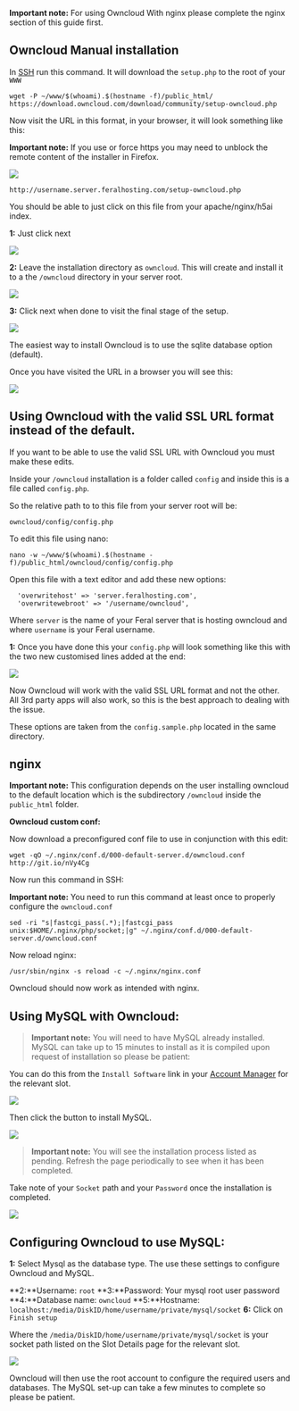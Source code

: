 
**Important note:** For using Owncloud With nginx please complete the nginx section of this guide first.

Owncloud Manual installation
---

In [SSH](https://www.feralhosting.com/faq/view?question=12) run this command. It will download the `setup.php` to the root of your `WWW`

~~~
wget -P ~/www/$(whoami).$(hostname -f)/public_html/ https://download.owncloud.com/download/community/setup-owncloud.php
~~~

Now visit the URL in this format, in your browser, it will look something like this:

 **Important note:** If you use or force https you may need to unblock the remote content of the installer in Firefox.

![](https://raw.githubusercontent.com/feralhosting/feralfilehosting/master/Feral%20Wiki/HTTP/Owncloud%20-%20Basic%20setup/https.png)

~~~
http://username.server.feralhosting.com/setup-owncloud.php
~~~

You should be able to just click on this file from your apache/nginx/h5ai index.

**1:** Just click next

![](https://raw.github.com/feralhosting/feralfilehosting/master/Feral%20Wiki/HTTP/Owncloud%20-%20Basic%20setup/web-install-1.png)

**2:** Leave the installation directory as `owncloud`. This will create and install it to a the `/owncloud` directory in your server root.

![](https://raw.github.com/feralhosting/feralfilehosting/master/Feral%20Wiki/HTTP/Owncloud%20-%20Basic%20setup/web-install-2.png)

**3:** Click next when done to visit the final stage of the setup.

![](https://raw.github.com/feralhosting/feralfilehosting/master/Feral%20Wiki/HTTP/Owncloud%20-%20Basic%20setup/web-install-3.png)

The easiest way to install Owncloud is to use the sqlite database option (default). 

Once you have visited the URL in a browser you will see this:

![](https://raw.github.com/feralhosting/feralfilehosting/master/Feral%20Wiki/HTTP/Owncloud%20-%20Basic%20setup/1.png)

Using Owncloud with the valid SSL URL format instead of the default.
---

If you want to be able to use the valid SSL URL with Owncloud you must make these edits.

Inside your `/owncloud` installation is a folder called `config` and inside this is a file called `config.php`.

So the relative path to to this file from your server root will be:

~~~
owncloud/config/config.php
~~~

To edit this file using nano:

~~~
nano -w ~/www/$(whoami).$(hostname -f)/public_html/owncloud/config/config.php
~~~

Open this file with a text editor and add these new options:

~~~
  'overwritehost' => 'server.feralhosting.com',
  'overwritewebroot' => '/username/owncloud',
~~~

Where `server` is the name of your Feral server that is hosting owncloud and where `username` is your Feral username.

**1:** Once you have done this your `config.php` will look something like this with the two new customised lines added at the end:

![](https://raw.github.com/feralhosting/feralfilehosting/master/Feral%20Wiki/HTTP/Owncloud%20-%20Basic%20setup/config.png)

Now Owncloud will work with the valid SSL URL format and not the other. All 3rd party apps will also work, so this is the best approach to dealing with the issue.

These options are taken from the `config.sample.php` located in the same directory.

nginx
---

 **Important note:** This configuration depends on the user installing owncloud to the default location which is the subdirectory `/owncloud` inside the `public_html` folder.

**Owncloud custom conf:**

Now download a preconfigured conf file to use in conjunction with this edit:

~~~
wget -qO ~/.nginx/conf.d/000-default-server.d/owncloud.conf http://git.io/nVy4Cg
~~~

Now run this command in SSH:

 **Important note:** You need to run this command at least once to properly configure the `owncloud.conf`

~~~
sed -ri "s|fastcgi_pass(.*);|fastcgi_pass    unix:$HOME/.nginx/php/socket;|g" ~/.nginx/conf.d/000-default-server.d/owncloud.conf
~~~

Now reload nginx:

~~~
/usr/sbin/nginx -s reload -c ~/.nginx/nginx.conf
~~~

Owncloud should now work as intended with nginx.

Using MySQL with Owncloud:
---

> **Important note:** You will need to have MySQL already installed. MySQL can take up to 15 minutes to install as it is compiled upon request of installation so please be patient:

You can do this from the `Install Software` link in your [Account Manager](https://www.feralhosting.com/manager/) for the relevant slot.

![](https://raw.github.com/feralhosting/feralfilehosting/master/Feral%20Wiki/0%20Generic/install_mysql.png)

Then click the button to install MySQL.

![](https://raw.github.com/feralhosting/feralfilehosting/master/Feral%20Wiki/0%20Generic/install_software_button.png)

> **Important note:** You will see the installation process listed as pending. Refresh the page periodically to see when it has been completed. 

Take note of your `Socket` path and your `Password` once the installation is completed.

![](https://raw.github.com/feralhosting/feralfilehosting/master/Feral%20Wiki/0%20Generic/mysql_socket.png)

Configuring Owncloud to use MySQL:
---

**1:** Select Mysql as the database type. The use these settings to configure Owncloud and MySQL.

**2:**Username: `root`
**3:**Password: Your mysql root user password
**4:**Database name: `owncloud`
**5:**Hostname: `localhost:/media/DiskID/home/username/private/mysql/socket`
**6:** Click on `Finish setup`

Where the `/media/DiskID/home/username/private/mysql/socket` is your socket path listed on the Slot Details page for the relevant slot.

![](https://raw.githubusercontent.com/feralhosting/feralfilehosting/master/Feral%20Wiki/HTTP/Owncloud%20-%20Basic%20setup/mysql.png)

Owncloud will then use the root account to configure the required users and databases. The MySQL set-up can take a few minutes to complete so please be patient.




